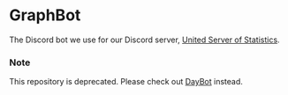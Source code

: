 # GraphBot

The Discord bot we use for our Discord server, [United Server of Statistics](https://dsc.gg/graphify).

### Note

This repository is deprecated. Please check out [DayBot](https://github.com/VeteranStats/DayBot) instead.
